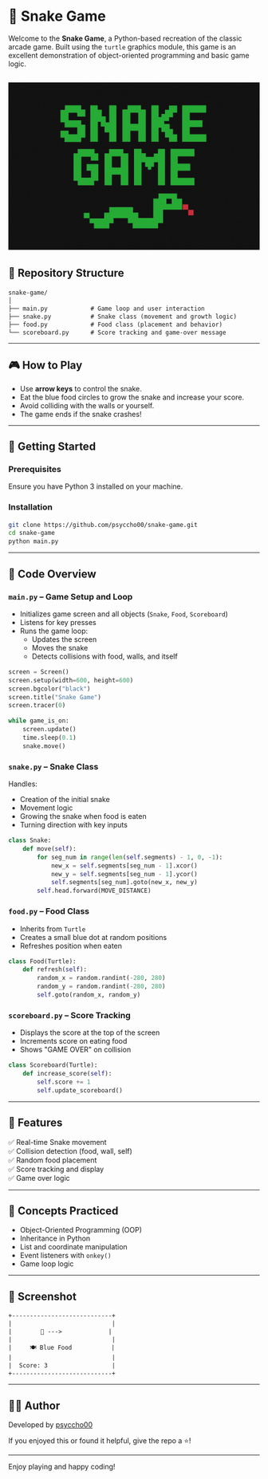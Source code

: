 # 🐍 Snake Game

Welcome to the **Snake Game**, a Python-based recreation of the classic arcade game. Built using the `turtle` graphics module, this game is an excellent demonstration of object-oriented programming and basic game logic.


![](https://github.com/psyccho00/snake-game/blob/main/snake_game.png)
---

## 📂 Repository Structure

```
snake-game/
│
├── main.py            # Game loop and user interaction
├── snake.py           # Snake class (movement and growth logic)
├── food.py            # Food class (placement and behavior)
└── scoreboard.py      # Score tracking and game-over message
```

---

## 🎮 How to Play

- Use **arrow keys** to control the snake.
- Eat the blue food circles to grow the snake and increase your score.
- Avoid colliding with the walls or yourself.
- The game ends if the snake crashes!

---

## 🚀 Getting Started

### Prerequisites

Ensure you have Python 3 installed on your machine.

### Installation

```bash
git clone https://github.com/psyccho00/snake-game.git
cd snake-game
python main.py
```

---

## 🧠 Code Overview

### `main.py` – Game Setup and Loop

- Initializes game screen and all objects (`Snake`, `Food`, `Scoreboard`)
- Listens for key presses
- Runs the game loop:
  - Updates the screen
  - Moves the snake
  - Detects collisions with food, walls, and itself

```python
screen = Screen()
screen.setup(width=600, height=600)
screen.bgcolor("black")
screen.title("Snake Game")
screen.tracer(0)
```

```python
while game_is_on:
    screen.update()
    time.sleep(0.1)
    snake.move()
```

### `snake.py` – Snake Class

Handles:

- Creation of the initial snake
- Movement logic
- Growing the snake when food is eaten
- Turning direction with key inputs

```python
class Snake:
    def move(self):
        for seg_num in range(len(self.segments) - 1, 0, -1):
            new_x = self.segments[seg_num - 1].xcor()
            new_y = self.segments[seg_num - 1].ycor()
            self.segments[seg_num].goto(new_x, new_y)
        self.head.forward(MOVE_DISTANCE)
```

### `food.py` – Food Class

- Inherits from `Turtle`
- Creates a small blue dot at random positions
- Refreshes position when eaten

```python
class Food(Turtle):
    def refresh(self):
        random_x = random.randint(-280, 280)
        random_y = random.randint(-280, 280)
        self.goto(random_x, random_y)
```

### `scoreboard.py` – Score Tracking

- Displays the score at the top of the screen
- Increments score on eating food
- Shows "GAME OVER" on collision

```python
class Scoreboard(Turtle):
    def increase_score(self):
        self.score += 1
        self.update_scoreboard()
```

---

## 🌟 Features

✅ Real-time Snake movement  
✅ Collision detection (food, wall, self)  
✅ Random food placement  
✅ Score tracking and display  
✅ Game over logic  

---

## 🧠 Concepts Practiced

- Object-Oriented Programming (OOP)
- Inheritance in Python
- List and coordinate manipulation
- Event listeners with `onkey()`
- Game loop logic

---

## 📸 Screenshot

```
+----------------------------+
|                            |
|        🐍 --->             |
|                            |
|     🍽️ Blue Food           |
|                            |
|  Score: 3                  |
+----------------------------+
```

---

## 👨‍💻 Author

Developed by [psyccho00](https://github.com/psyccho00)

If you enjoyed this or found it helpful, give the repo a ⭐!

---

Enjoy playing and happy coding!
